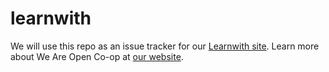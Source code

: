 # learnwith
We will use this repo as an issue tracker for our [Learnwith site](https://learnwith.weareopen.coop). Learn more about We Are Open Co-op at [our website](https://weareopen.coop).
